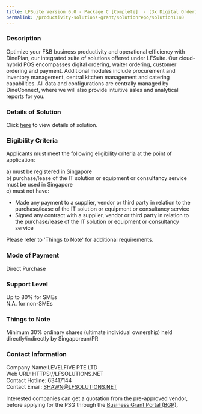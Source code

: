 ```yaml
---
title: LFSuite Version 6.0 - Package C [Complete]  - (3x Digital Ordering + KDS + Analytics)
permalink: /productivity-solutions-grant/solutionrepo/solution1140
---
```


### Description

Optimize your F&B business productivity and operational efficiency with DinePlan, our integrated suite of solutions offered under LFSuite. Our cloud-hybrid POS encompasses digital ordering, waiter ordering, customer ordering and payment. Additional modules include procurement and inventory management, central kitchen management and catering capabilities. All data and configurations are centrally managed by DineConnect, where we will also provide intuitive sales and analytical reports for you.

### Details of Solution

Click <a href='https://www.gobusiness.gov.sg/images/psg/Desensitised_LevelFive_Annex_3_CR_wef_3_Feb_2022_Part_34.pdf' target='_blank' rel='noopener'>here</a> to view details of solution.

### Eligibility Criteria

Applicants must meet the following eligibility criteria at the point of application:

a) must be registered in Singapore <br>
b) purchase/lease of the IT solution or equipment or consultancy service must be used in Singapore <br>
c) must not have:
- Made any payment to a supplier, vendor or third party in relation to the purchase/lease of the IT solution or equipment or consultancy service
- Signed any contract with a supplier, vendor or third party in relation to the purchase/lease of the IT solution or equipment or consultancy service

Please refer to 'Things to Note' for additional requirements.

### Mode of Payment
Direct Purchase

### Support Level
Up to 80% for SMEs <br>
N.A. for non-SMEs

### Things to Note
 Minimum 30% ordinary shares (ultimate individual ownership) held directly/indirectly by Singaporean/PR

### Contact Information
Company Name:LEVELFIVE PTE LTD <br>Web URL: HTTPS://LFSOLUTIONS.NET <br>Contact Hotline: 63417144 <br>Contact Email: SHAWN@LFSOLUTIONS.NET <br>

Interested companies can get a quotation from the pre-approved vendor, before applying for the PSG through the <a target='_blank' rel='noopener' href='https://www.businessgrants.gov.sg/'>Business Grant Portal (BGP)</a>.

